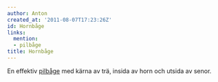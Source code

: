 ```yaml
---
author: Anton
created_at: '2011-08-07T17:23:26Z'
id: Hornbåge
links:
  mention:
  - pilbåge
title: Hornbåge
---
```


En effektiv [pilbåge] med kärna av trä, insida av horn och utsida av senor.

  [pilbåge]: pilbåge
